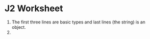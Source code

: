 # J2 Worksheet
1. The first three lines are basic types and last lines (the string) is an object.
2. 
